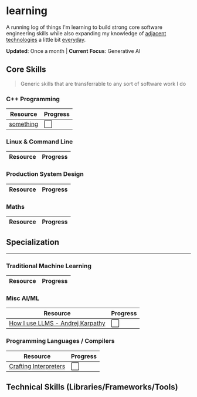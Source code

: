 # learning

A running log of things I'm learning to build strong core software engineering skills while also expanding my knowledge of [adjacent technologies](http://www.effectiveengineer.com/blog/master-adjacent-disciplines) a little bit [everyday](https://jamesclear.com/continuous-improvement).

**Updated**: Once a month | **Current** **Focus**: Generative AI

## Core Skills

> Generic skills that are transferrable to any sort of software work I do

### C++ Programming
|Resource|Progress|
|---|---|
|[something](link)|⬜|

### Linux & Command Line

|Resource|Progress|
|---|---|

### Production System Design

|Resource|Progress|
|---|---|

### Maths
	
|Resource|Progress|
|---|---|

## Specialization
<hr>

### Traditional Machine Learning

|Resource|Progress|
|---|---|

### Misc AI/ML

|Resource|Progress|
|---|---|
|[How I use LLMS - Andrej Karpathy](https://www.youtube.com/watch?v=EWvNQjAaOHw&t=1097s)|⬜|

### Programming Languages / Compilers

|Resource|Progress|
|---|---|
|[Crafting Interpreters]()|⬜|


## Technical Skills (Libraries/Frameworks/Tools)